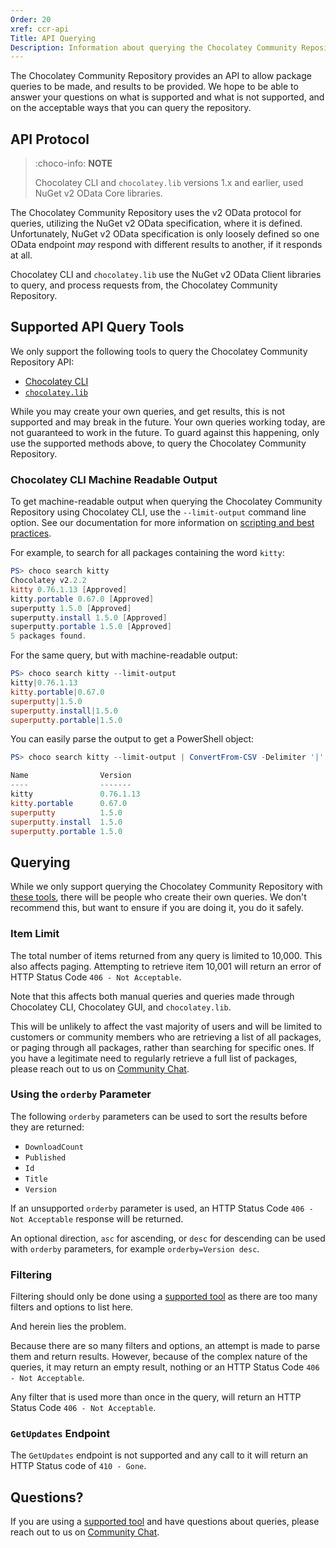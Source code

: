 ```yaml
---
Order: 20
xref: ccr-api
Title: API Querying
Description: Information about querying the Chocolatey Community Repository API.
---
```


The Chocolatey Community Repository provides an API to allow package queries to be made, and results to be provided.
We hope to be able to answer your questions on what is supported and what is not supported, and on the acceptable ways that you can query the repository.

## API Protocol

> :choco-info: **NOTE**
>
> Chocolatey CLI and `chocolatey.lib` versions 1.x and earlier, used NuGet v2 OData Core libraries.

The Chocolatey Community Repository uses the v2 OData protocol for queries, utilizing the NuGet v2 OData specification, where it is defined. Unfortunately, NuGet v2 OData specification is only loosely defined so one OData endpoint _may_ respond with different results to another, if it responds at all.

Chocolatey CLI and `chocolatey.lib` use the NuGet v2 OData Client libraries to query, and process requests from, the Chocolatey Community Repository.

## Supported API Query Tools

We only support the following tools to query the Chocolatey Community Repository API:

* [Chocolatey CLI](xref:choco)
* [`chocolatey.lib`](https://www.nuget.org/packages/chocolatey.lib)

While you may create your own queries, and get results, this is not supported and may break in the future. Your own queries working today, are not guaranteed to work in the future. To guard against this happening, only use the supported methods above, to query the Chocolatey Community Repository.

### Chocolatey CLI Machine Readable Output

To get machine-readable output when querying the Chocolatey Community Repository using Chocolatey CLI, use the `--limit-output` command line option. See our documentation for more information on [scripting and best practices](xref:choco-commands#scripting-integration-best-practices-style-guide).

For example, to search for all packages containing the word `kitty`:

```powershell
PS> choco search kitty
Chocolatey v2.2.2
kitty 0.76.1.13 [Approved]
kitty.portable 0.67.0 [Approved]
superputty 1.5.0 [Approved]
superputty.install 1.5.0 [Approved]
superputty.portable 1.5.0 [Approved]
5 packages found.
```

For the same query, but with machine-readable output:

```powershell
PS> choco search kitty --limit-output
kitty|0.76.1.13
kitty.portable|0.67.0
superputty|1.5.0
superputty.install|1.5.0
superputty.portable|1.5.0
```

You can easily parse the output to get a PowerShell object:

```powershell
PS> choco search kitty --limit-output | ConvertFrom-CSV -Delimiter '|' -Header 'Name','Version'

Name                Version
----                -------
kitty               0.76.1.13
kitty.portable      0.67.0
superputty          1.5.0
superputty.install  1.5.0
superputty.portable 1.5.0
```

## Querying

While we only support querying the Chocolatey Community Repository with [these tools](#supported-api-query-tools), there will be people who create their own queries.
We don't recommend this, but want to ensure if you are doing it, you do it safely.

### Item Limit

The total number of items returned from any query is limited to 10,000. This also affects paging. Attempting to retrieve item 10,001 will return an error of HTTP Status Code `406 - Not Acceptable`.

Note that this affects both manual queries and queries made through Chocolatey CLI, Chocolatey GUI, and `chocolatey.lib`.

This will be unlikely to affect the vast majority of users and will be limited to customers or community members who are retrieving a list of all packages, or paging through all packages, rather than searching for specific ones. If you have a legitimate need to regularly retrieve a full list of packages, please reach out to us on [Community Chat](https://ch0.co/community).

### Using the `orderby` Parameter

The following `orderby` parameters can be used to sort the results before they are returned:

* `DownloadCount`
* `Published`
* `Id`
* `Title`
* `Version`

If an unsupported `orderby` parameter is used, an HTTP Status Code `406 - Not Acceptable` response will be returned.

An optional direction, `asc` for ascending, or `desc` for descending can be used with `orderby` parameters, for example `orderby=Version desc`.

### Filtering

Filtering should only be done using a [supported tool](#supported-api-query-tools) as there are too many filters and options to list here.

And herein lies the problem.

Because there are so many filters and options, an attempt is made to parse them and return results.
However, because of the complex nature of the queries, it may return an empty result, nothing or an HTTP Status Code `406 - Not Acceptable`. 

Any filter that is used more than once in the query, will return an HTTP Status Code `406 - Not Acceptable`.

### `GetUpdates` Endpoint

The `GetUpdates` endpoint is not supported and any call to it will return an HTTP Status code of `410 - Gone`.

## Questions?

If you are using a [supported tool](#supported-api-query-tools) and have questions about queries, please reach out to us on [Community Chat](https://ch0.co/community).
